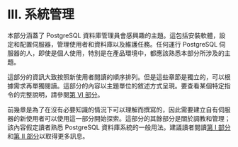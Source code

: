 # III. 系統管理

本部分涵蓋了 PostgreSQL 資料庫管理員會感興趣的主題。這包括安裝軟體，設定和配置伺服器，管理使用者和資料庫以及維護任務。任何運行 PostgreSQL 伺服器的人，即使是個人使用，特別是在產品環境中，都應該熟悉本部分所涉及的主題。

這部分的資訊大致按照新使用者閱讀的順序排列。但是這些章節是獨立的，可以根據需求再單獨閱讀。這部分的內容以主題單位的敘述方式呈現。要查看某個特定指令的完整說明，請參閱[第 VI 部分](../vi.-can-kao-zi-xun/)。

前幾章是為了在沒有必要知識的情況下可以理解而撰寫的，因此需要建立自有伺服器的新使用者可以使用這一部分開始探索。這部分的其餘部分是關於調教和管理；該內容假定讀者熟悉 PostgreSQL 資料庫系統的一般用法。建議讀者閱讀[第 I 部分](../tutorial/)和[第 II 部分](../the-sql-language/)以取得更多訊息。

